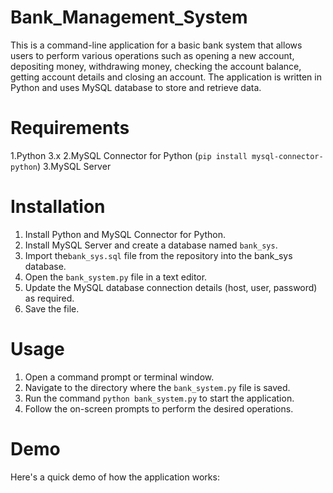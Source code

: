 # Bank_Management_System
This is a command-line application for a basic bank system that allows users to perform various operations such as opening a new account, depositing money, withdrawing money, checking the account balance, getting account details and closing an account. The application is written in Python and uses MySQL database to store and retrieve data.

# Requirements
1.Python 3.x
2.MySQL Connector for Python (`pip install mysql-connector-python`)
3.MySQL Server

# Installation
1. Install Python and MySQL Connector for Python.
2. Install MySQL Server and create a database named `bank_sys`.
3. Import the`bank_sys.sql` file from the repository into the bank_sys database.
4. Open the `bank_system.py` file in a text editor.
5. Update the MySQL database connection details (host, user, password) as required.
6. Save the file.

# Usage
1. Open a command prompt or terminal window.
2. Navigate to the directory where the `bank_system.py` file is saved.
3. Run the command `python bank_system.py` to start the application.
4. Follow the on-screen prompts to perform the desired operations.

# Demo
Here's a quick demo of how the application works:
